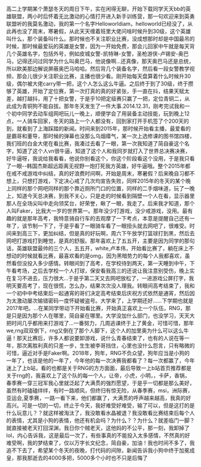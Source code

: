 高二上学期某个萧瑟冬天的周日下午，实在闲得无聊，开始下载同学天天bb的英雄联盟，两小时后怀着无比激动的心情打开进入新手训练营，那一句欢迎来到英勇联盟听的我莫名激动，我的第一个名字Helloworldiam，helloworld已经没了，从此再也没了周末，寒暑假，从此天天缠着班里大佬问啥时候升到30级，这个英雄叫什么，那个装备叫什么。那时候也不关注职业比赛，没成想那时却是中国最吊的时候，那时候最爱玩的英雄是女警，因为一开始免费，那会儿回家中午就是每天背几个英雄名字，包括外号，例如皮城女警-凯特琳-女警，圣枪游侠-卢锡安-奥巴马，记得还问过同学为什么叫奥巴马，他说像啊…还真像，那天奥巴马还是总统，所以欧美那边解说屏蔽奥巴马哈哈。然后背几个装备名字，然后看一段女警教学视频，那会儿很少关注职业比赛，主播也很少看。刚开始每天盘算着什么时候升30级，偶尔被大佬carry带一把，这个人怎么这么牛逼。之后终于到了30级，终于攒够了英雄，开始了定位赛，第一次打真的真的好紧张，手一直在抖，结果天赋太差，越打越抖，用了十把女警，于是乎10把定级赛只赢了一把，定位青铜二，从此成为青铜狗不能自拔。那年冬天发生了一件大事.2014.12.31，刚考完试我和一个初中同学去动车组网吧玩儿一晚上，顺便学会了用装备主动技能，玩到晚上12点，一人骑车回家，冬天的路上一个人都没有，回到家打开手机签了个200天的到，就看到了上海踩踏的新闻。时间来到2015年，那时候开始看主播，最爱看的是霸哥和董导，那时候的弹幕也没那么乌烟瘴气，某一次上选修课的图书馆﻿四楼，我们班的白金大佬在看比赛，我凑过去看了一眼，第一次我知道了简自豪这个名字，知道了这个人vn很牛逼，知道了这个人和我同岁就打入了世界总决赛决赛，好牛逼呀，我说给我看看，他说你别看这个，你这个阶段看这个没用，于是我只看了一眼--韩国杰斯超远距离无视野一炮打死我方英雄，好牛逼哦。整个2015年都在戒不戒游戏中纠结，真的好浪费时间啊，开始是周末，寒暑假？后来晚自习都不想上，只想打游戏，下定决心戒了几次均宣告失败，同样2015年的冬天的某个晚上同样的那个网吧同样的那个靠近厕所门口的位置，同样的二手烟味道，玩了一晚上，知道今天总决赛，到我不关心，只是走的时候看到隔壁一个人在看，显示器里那人在全场尖叫中走向领奖台，好荣誉，瞅了一眼，我走了。后来我才知道，那个人叫Faker，比我大一岁的世界第一。那年没少打游戏，没少戒游戏，没用。最有趣的就是那年高考，我特意骑自行车的去观摩了一下考点，本意是提醒自己还有一年了，该节制一下了，于是乎看了一眼骑车看了一眼扭头就去网吧了，很难受。时间来到高三下，更加纠结，但是真的好玩啊，周六下午放学打篮球打到黑，然后去网吧打游戏打到睡觉，是真的舒服。那年喜欢上了五五开，主要是因为同学的那句话，英雄联盟最帅的三个人，五五开，white,卢本伟，开始看比赛了，躺在床上不想动的时候就看比赛，最喜欢看的是omg，因为黑暗势力的每个人我都喜欢，虽然看但没投入多少感情。转眼间到了高考，在学校待到两天，第一天睡到中午，下午看考场，之后去学校一个人打球，保安看我高三的还说让我注意别受伤，晚上实在复习不进去，压力很大…于是乎第二天又去网吧放松了，一进游戏公屏打字，我明天要高考了，现在很慌，怎么办，结果次次没人理我。转眼间高考结束了，我和一个初中中考结束后一起通宵的哥们决定高考结束后庆祝方式依然是通宵，然后因为太激动屡次输错密码一度怀疑被盗号。大学来了，上学期还好……下学期也就是2017年吧。…在某同学带动下开始看比赛，开始真正喜欢上一个队伍，RNG，那是只是因为那个人在哪里，简自豪在哪里。大学没加什么部门，也没学习，天天大把时间几乎都用来打游戏了…一番努力，几周逃课终于上了黄金，可惜可惜，那年we,rng双双倒下，rng又倒在了那个人脚下，这个人的加里奥为什么可以这么牛逼！那天比赛后，许多人都说要卸游戏，说什么青春结束了，也有的人说在等一年，那次离胜利真的只差一步，生生被李哥挡住，心里也没什么怨言，只有略微的可惜，逼近对手是Faker啊。2018年，狗年，RNG不负众望，狗年应当是小狗的一年了，也该是他的一年了，今年他的每一次决赛我都看了？每一次都赢了，今年迷上了上b站，看的也都是关于RNG的方方面面，最后导致一上b站首页推荐都是关于rng的，我喜欢上了这个队的每一个人，让帝，小虎，小明，，卡萨，香锅，春季赛一穿三冠军我心里就泛起了大满贯的强烈愿望，于是乎一切都是那么美好，虽然有时磕磕绊绊，有时一路顺风，但终归有惊无险，从春季赛，msi，洲际赛，亚运会,夏季赛，一路一看下来，他们都赢了，大满贯的呼声越来越高，我真的好高兴。可是一切的一切，终止于今天，我好难受好难受，输了可以，但是这打的是什么玩意儿？？就这样被淘汰了，我没敢看水晶被退？我没敢看比赛结束后每个人的表情，尤其是小狗的表情，他还有机会吗？为什么？？为什么？就差临门一脚？就直接被老天打回深渊，我日你个贼老天，这他妈的不公平，那一刻，我卸掉了lol，内心告诉我，这是最后一次了，有些事真的不能投入太多感情，不然真的好难受啊，我的梦结束了，仅以万字长文纪念，简自豪，加油！我也时间不多了，我追不下去了，希望某个冬天的夜晚，打代码的间隙，新闻告诉我小狗中终于加冕成皇，那我那逝去的4000多把，5000多个小时也不只是后悔了
